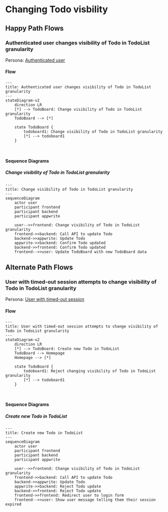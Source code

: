 # Changing Todo visbility

## Happy Path Flows

### Authenticated user changes visibility of Todo in TodoList granularity
Persona: [Authenticated user](../personas/authenticated-user.md)

#### Flow
```mermaid
---
title: Authenticated user changes visibility of Todo in TodoList granularity
---
stateDiagram-v2
    direction LR
    [*] --> TodoBoard: Change visibility of Todo in TodoList granularity
    TodoBoard --> [*]

    state TodoBoard {
        todoboard1: Change visibility of Todo in TodoList granularity
        [*] --> todoboard1
    }

 
```

#### Sequence Diagrams
##### Change visibility of Todo in TodoList granularity
```mermaid
---
title: Change visibility of Todo in TodoList granularity
---
sequenceDiagram
    actor user
    participant frontend
    participant backend
    participant appwrite

    user-->>frontend: Change visibility of Todo in TodoList granularity
    frontend->>backend: Call API to update Todo
    backend->>appwrite: Update Todo
    appwrite->>backend: Confirm Todo updated
    backend->>frontend: Confirm Todo updated
    frontend-->>user: Update TodoBoard with new TodoBoard data
```

## Alternate Path Flows
### User with timed-out session attempts to change visibility of Todo in TodoList granularity
Persona: [User with timed-out session](../personas/user-with-timed-out-session.md)

#### Flow
```mermaid
---
title: User with timed-out session attempts to change visibility of Todo in TodoList granularity
---
stateDiagram-v2
    direction LR
    [*] --> TodoBoard: Create new Todo in TodoList
    TodoBoard --> Homepage
    Homepage --> [*]

    state TodoBoard {
        todoboard1: Reject changing visibility of Todo in TodoList granularity
        [*] --> todoboard1
    }

 
```

#### Sequence Diagrams
##### Create new Todo in TodoList
```mermaid
---
title: Create new Todo in TodoList
---
sequenceDiagram
    actor user
    participant frontend
    participant backend
    participant appwrite

    user-->>frontend: Change visibility of Todo in TodoList granularity
    frontend->>backend: Call API to update Todo
    backend->>appwrite: Update Todo
    appwrite->>backend: Reject Todo update
    backend->>frontend: Reject Todo update
    frontend->>frontend: Redirect user to login form
    frontend-->>user: Show user message telling them their session expired
```